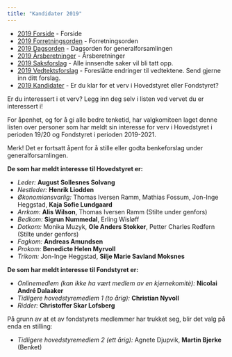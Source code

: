 ```yaml
---
title: "Kandidater 2019"
---
```


* [2019 Forside](/wiki/online/generalforsamlingen/genfors2019)   - Forside
* [2019 Forretningsorden](/wiki/online/generalforsamlingen/genfors2019/forretningsorden) - Forretningsorden
* [2019 Dagsorden](/wiki/online/generalforsamlingen/genfors2019/dagsorden) - Dagsorden for generalforsamlingen
* [2019 Årsberetninger](/wiki/online/generalforsamlingen/genfors2019/aarsberetninger) - Årsberetninger
* [2019 Saksforslag](/wiki/online/generalforsamlingen/genfors2019/saksforslag) - Alle innsendte saker vil bli tatt opp.
* [2019 Vedtektsforslag](/wiki/online/generalforsamlingen/genfors2019/vedtekstforslag) - Foreslåtte endringer til vedtektene. Send gjerne inn ditt forslag.
* [2019 Kandidater](/wiki/online/generalforsamlingen/genfors2019/valg) - Er du klar for et verv i Hovedstyret eller Fondstyret? 

Er du interessert i et verv? Legg inn deg selv i listen ved vervet du er interessert i!

For åpenhet, og for å gi alle bedre tenketid, har valgkomiteen laget denne listen over personer som har meldt sin interesse for verv i Hovedstyret i perioden 19/20 og Fondstyret i perioden 2019-2021. 

Merk! Det er fortsatt åpent for å stille eller godta benkeforslag under generalforsamlingen.  

**De som har meldt interesse til Hovedstyret er:**

* *Leder:* **August Sollesnes Solvang**
* *Nestleder:* **Henrik Liodden**
* *Økonomiansvarlig:* Thomas Iversen Ramm, Mathias Fossum, Jon-Inge Heggstad, **Kaja Sofie Lundgaard**
* *Arrkom:* **Alis Wilson**, Thomas Iversen Ramm (Stilte under genfors)
* *Bedkom:* **Sigrun Nummedal**, Erling Wisløff
* *Dotkom:* Monika Muzyk, **Ole Anders Stokker**, Petter Charles Redfern (Stilte under genfors)
* *Fagkom:* **Andreas Amundsen**
* *Prokom:* **Benedicte Helen Myrvoll** 
* *Trikom:* Jon-Inge Heggstad, **Silje Marie Savland Moksnes**

**De som har meldt interesse til Fondstyret er:**

* *Onlinemedlem (kan ikke ha vært medlem av en kjernekomitè):* **Nicolai André Dalaaker**
* *Tidligere hovedstyremedlem 1 (to årig):* **Christian Nyvoll**
* *Ridder:* **Christoffer Skar Lofsberg**

På grunn av at et av fondstyrets medlemmer har trukket seg, blir det valg på enda en stilling:

* *Tidligere hovedstyremedlem 2 (ett årig):* Agnete Djupvik, **Martin Bjerke** (Benket)